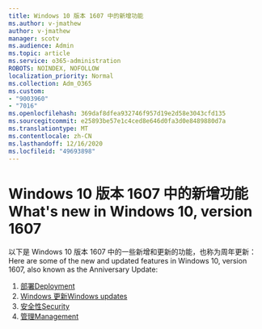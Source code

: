 ```yaml
---
title: Windows 10 版本 1607 中的新增功能
ms.author: v-jmathew
author: v-jmathew
manager: scotv
ms.audience: Admin
ms.topic: article
ms.service: o365-administration
ROBOTS: NOINDEX, NOFOLLOW
localization_priority: Normal
ms.collection: Adm_O365
ms.custom:
- "9003960"
- "7016"
ms.openlocfilehash: 369daf8dfea932746f957d19e2d58e3043cfd135
ms.sourcegitcommit: e25893be57e1c4ced8e646d0fa3d0e8489880d7a
ms.translationtype: MT
ms.contentlocale: zh-CN
ms.lasthandoff: 12/16/2020
ms.locfileid: "49693898"
---
```

# <a name="whats-new-in-windows-10-version-1607"></a><span data-ttu-id="460d8-102">Windows 10 版本 1607 中的新增功能</span><span class="sxs-lookup"><span data-stu-id="460d8-102">What's new in Windows 10, version 1607</span></span>

<span data-ttu-id="460d8-103">以下是 Windows 10 版本 1607 中的一些新增和更新的功能，也称为周年更新：</span><span class="sxs-lookup"><span data-stu-id="460d8-103">Here are some of the new and updated features in Windows 10, version 1607, also known as the Anniversary Update:</span></span>

1. [<span data-ttu-id="460d8-104">部署</span><span class="sxs-lookup"><span data-stu-id="460d8-104">Deployment</span></span>](https://go.microsoft.com/fwlink/?linkid=2114462)
2. [<span data-ttu-id="460d8-105">Windows 更新</span><span class="sxs-lookup"><span data-stu-id="460d8-105">Windows updates</span></span>](https://go.microsoft.com/fwlink/?linkid=2114463)
3. [<span data-ttu-id="460d8-106">安全性</span><span class="sxs-lookup"><span data-stu-id="460d8-106">Security</span></span>](https://go.microsoft.com/fwlink/?linkid=2114270)
4. [<span data-ttu-id="460d8-107">管理</span><span class="sxs-lookup"><span data-stu-id="460d8-107">Management</span></span>](https://go.microsoft.com/fwlink/?linkid=2114271)
